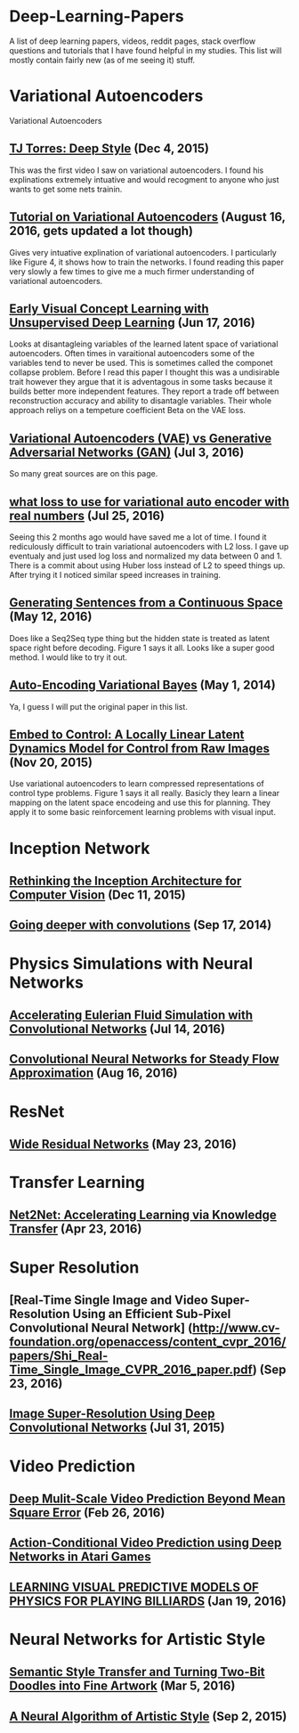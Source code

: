 # Deep-Learning-Papers
A list of deep learning papers, videos, reddit pages, stack overflow questions  and tutorials that I have found helpful in my studies. This list will mostly contain fairly new (as of me seeing it) stuff.

# Variational Autoencoders
Variational Autoencoders

## [TJ Torres: Deep Style](https://www.youtube.com/watch?v=-_4YbiJKmV8) (Dec 4, 2015)

This was the first video I saw on variational autoencoders. I found his explinations extremely intuative and would recogment to anyone who just wants to get some nets trainin.

## [Tutorial on Variational Autoencoders](https://arxiv.org/pdf/1606.05908v2.pdf) (August 16, 2016, gets updated a lot though)

Gives very intuative explination of variational autoencoders. I particularly like Figure 4, it shows how to train the networks. I found reading this paper very slowly a few times to give me a much firmer understanding of variational autoencoders.

## [Early Visual Concept Learning with Unsupervised Deep Learning](http://arxiv.org/pdf/1606.05579v1.pdf) (Jun 17, 2016)

Looks at disantagleing variables of the learned latent space of variational autoencoders. Often times in varaitional autoencoders some of the variables tend to never be used. This is sometimes called the componet collapse problem. Before I read this paper I thought this was a undisirable trait however they argue that it is adventagous in some tasks because it builds better more independent features. They report a trade off between reconstruction accuracy and ability to disantagle variables. Their whole approach reliys on a tempeture coefficient Beta on the VAE loss.

## [Variational Autoencoders (VAE) vs Generative Adversarial Networks (GAN)](https://www.reddit.com/r/MachineLearning/comments/4r3pjy/variational_autoencoders_vae_vs_generative/) (Jul 3, 2016)

So many great sources are on this page.

## [what loss to use for variational auto encoder with real numbers](https://www.reddit.com/r/MachineLearning/comments/4ujr2s/what_loss_to_use_for_variational_auto_encoder/) (Jul 25, 2016)

Seeing this 2 months ago would have saved me a lot of time. I found it rediculously difficult to train variational autoencoders with L2 loss. I gave up eventualy and just used log loss and normalized my data between 0 and 1. There is a commit about using Huber loss instead of L2 to speed things up. After trying it I noticed similar speed increases in training.

## [Generating Sentences from a Continuous Space](https://arxiv.org/pdf/1511.06349.pdf) (May 12, 2016)

Does like a Seq2Seq type thing but the hidden state is treated as latent space right before decoding. Figure 1 says it all. Looks like a super good method. I would like to try it out.

## [Auto-Encoding Variational Bayes](http://arxiv.org/pdf/1312.6114.pdf) (May 1, 2014)

Ya, I guess I will put the original paper in this list.

## [Embed to Control: A Locally Linear Latent Dynamics Model for Control from Raw Images](https://arxiv.org/pdf/1506.07365v3.pdf) (Nov 20, 2015)

Use variational autoencoders to learn compressed representations of control type problems. Figure 1 says it all really. Basicly they learn a linear mapping on the latent space encodeing and use this for planning. They apply it to some basic reinforcement learning problems with visual input.

# Inception Network

## [Rethinking the Inception Architecture for Computer Vision](https://arxiv.org/abs/1512.00567) (Dec 11, 2015)

## [Going deeper with convolutions](https://arxiv.org/pdf/1409.4842v1.pdf) (Sep 17, 2014)

# Physics Simulations with Neural Networks

## [Accelerating Eulerian Fluid Simulation with Convolutional Networks](https://arxiv.org/pdf/1607.03597v2.pdf) (Jul 14, 2016)

## [Convolutional Neural Networks for Steady Flow Approximation](http://delivery.acm.org/10.1145/2940000/2939738/p481-guo.pdf?ip=159.16.89.60&id=2939738&acc=ACTIVE%20SERVICE&key=6F4CCF05E2930152.3A406A232738A87B.4D4702B0C3E38B35.4D4702B0C3E38B35&CFID=669259551&CFTOKEN=29446944&__acm__=1474220024_73e2d939e30a8b3f8dfcbace50676e17) (Aug 16, 2016)

# ResNet

## [Wide Residual Networks](https://arxiv.org/pdf/1605.07146v1.pdf) (May 23, 2016)

# Transfer Learning

## [Net2Net: Accelerating Learning via Knowledge Transfer](https://arxiv.org/abs/1511.05641) (Apr 23, 2016)

# Super Resolution

## [Real-Time Single Image and Video Super-Resolution Using an Efficient Sub-Pixel Convolutional Neural Network] (http://www.cv-foundation.org/openaccess/content_cvpr_2016/papers/Shi_Real-Time_Single_Image_CVPR_2016_paper.pdf) (Sep 23, 2016)

## [Image Super-Resolution Using Deep Convolutional Networks](https://arxiv.org/pdf/1501.00092.pdf) (Jul 31, 2015)

# Video Prediction

## [Deep Mulit-Scale Video Prediction Beyond Mean Square Error](https://arxiv.org/pdf/1511.05440v6.pdf) (Feb 26, 2016)

## [Action-Conditional Video Prediction using Deep Networks in Atari Games](http://web.eecs.umich.edu/~baveja/Papers/NIPS2015.pdf)

## [LEARNING VISUAL PREDICTIVE MODELS OF PHYSICS FOR PLAYING BILLIARDS](https://arxiv.org/pdf/1511.07404.pdf) (Jan 19, 2016)

# Neural Networks for Artistic Style

## [Semantic Style Transfer and Turning Two-Bit Doodles into Fine Artwork](https://arxiv.org/pdf/1603.01768v1.pdf) (Mar 5, 2016)

## [A Neural Algorithm of Artistic Style](https://arxiv.org/pdf/1508.06576.pdf) (Sep 2, 2015)




